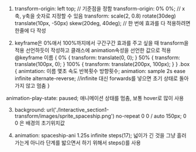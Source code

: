 1. transform-origin: left top;
    // 기준점을 정함
    transform-origin: 0% 0%;
    // x축, y축을 숫자로 지정할 수 있음
    transform: scale(2, 0.8) rotate(30deg) translate(10px, -50px) skew(20deg, 40deg);
    // 한 번에 효과를 다 적용하려면 한줄에 다 작성

2. keyframe은 0%애서 100%까지에서 구간구간 효과를 주고 싶을 때 transform을 적용
선언하듯이 작성하고 클래스에 animation속성을 선언한 값으로 적용
@keyframe 이름 {
    0% {
        transform: translate(0, 0);
    }
    50% {
        transform: translate(100px, 0);
    }
    100% {
        transform: translate(200px, 100px);
    }
}
.box {
    animtation: 이름 몇초 속도 반복횟수 방향횟수;
    animation: sample 2s ease infinite alternate-reverse;
    //infinite 대신 forwards를 넣으면 초기 상태로 돌아가지 않고 멈춤
}

animation-play-state: paused;
애니메이션 상태를 멈춤, 보통 hover로 많이 사용

3. background: url('./Interactive_section1-transform/images/sprite_spaceship.png') no-repeat 0 0 / auto 150px;
0 0 은 배경의 초기위치값

4. animation: spaceship-ani 1.25s infinite steps(17);
넓이가 긴 것을 그냥 흘러가는게 아니라 단계를 밟으면서 하기 위해서 steps()를 사용
